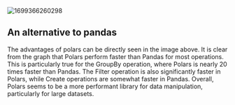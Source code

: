 ![1699366260298](image/polars/1699366260298.png)

## An alternative to pandas

The advantages of polars can be directly seen in the image above. It is clear from the graph that Polars perform faster than Pandas for most operations. This is particularly true for the GroupBy operation, where Polars is nearly 20 times faster than Pandas. The Filter operation is also significantly faster in Polars, while Create operations are somewhat faster in Pandas. Overall, Polars seems to be a more performant library for data manipulation, particularly for large datasets.

